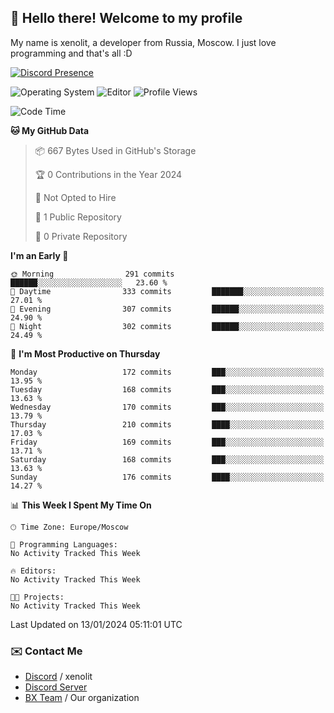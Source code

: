 ## :wave: Hello there! Welcome to my profile

My name is xenolit, a developer from Russia, Moscow. I just love programming and that's all :D

[![Discord Presence](https://lanyard.cnrad.dev/api/982885434315120653)](https://discord.com/users/982885434315120653)

![Operating System](https://img.shields.io/badge/OS-Mac%20OS%20-informational?style=for-the-badge&logo=MacOS&logoColor=white&color=007ec6)
![Editor](https://img.shields.io/badge/Editor-JetBrains%20IDEs-informational?style=for-the-badge&logo=JetBrains&logoColor=white&color=007ec6)
![Profile Views](https://komarev.com/ghpvc/?username=Xenolit&color=blue&style=for-the-badge)

<!--START_SECTION:waka-->
![Code Time](http://img.shields.io/badge/Code%20Time-25%20hrs%2017%20mins-blue)

**🐱 My GitHub Data** 

> 📦 667 Bytes Used in GitHub's Storage 
 > 
> 🏆 0 Contributions in the Year 2024
 > 
> 🚫 Not Opted to Hire
 > 
> 📜 1 Public Repository 
 > 
> 🔑 0 Private Repository 
 > 
**I'm an Early 🐤** 

```text
🌞 Morning                291 commits         ██████░░░░░░░░░░░░░░░░░░░   23.60 % 
🌆 Daytime                333 commits         ███████░░░░░░░░░░░░░░░░░░   27.01 % 
🌃 Evening                307 commits         ██████░░░░░░░░░░░░░░░░░░░   24.90 % 
🌙 Night                  302 commits         ██████░░░░░░░░░░░░░░░░░░░   24.49 % 
```
📅 **I'm Most Productive on Thursday** 

```text
Monday                   172 commits         ███░░░░░░░░░░░░░░░░░░░░░░   13.95 % 
Tuesday                  168 commits         ███░░░░░░░░░░░░░░░░░░░░░░   13.63 % 
Wednesday                170 commits         ███░░░░░░░░░░░░░░░░░░░░░░   13.79 % 
Thursday                 210 commits         ████░░░░░░░░░░░░░░░░░░░░░   17.03 % 
Friday                   169 commits         ███░░░░░░░░░░░░░░░░░░░░░░   13.71 % 
Saturday                 168 commits         ███░░░░░░░░░░░░░░░░░░░░░░   13.63 % 
Sunday                   176 commits         ████░░░░░░░░░░░░░░░░░░░░░   14.27 % 
```


📊 **This Week I Spent My Time On** 

```text
🕑︎ Time Zone: Europe/Moscow

💬 Programming Languages: 
No Activity Tracked This Week

🔥 Editors: 
No Activity Tracked This Week

🐱‍💻 Projects: 
No Activity Tracked This Week
```


 Last Updated on 13/01/2024 05:11:01 UTC
<!--END_SECTION:waka-->

### ✉️ Contact Me

- [Discord](https://discord.com/users/982885434315120653) / xenolit
- [Discord Server](https://discord.gg/p7cxhw7E2M)
- [BX Team](https://github.com/BX-Team) / Our organization

